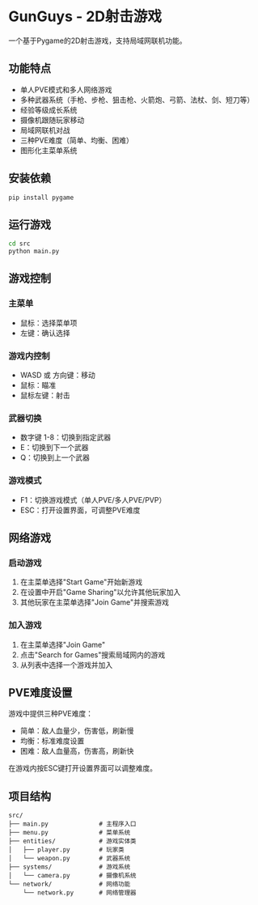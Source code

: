 # GunGuys - 2D射击游戏

一个基于Pygame的2D射击游戏，支持局域网联机功能。

## 功能特点

- 单人PVE模式和多人网络游戏
- 多种武器系统（手枪、步枪、狙击枪、火箭炮、弓箭、法杖、剑、短刀等）
- 经验等级成长系统
- 摄像机跟随玩家移动
- 局域网联机对战
- 三种PVE难度（简单、均衡、困难）
- 图形化主菜单系统

## 安装依赖

```bash
pip install pygame
```

## 运行游戏

```bash
cd src
python main.py
```

## 游戏控制

### 主菜单
- 鼠标：选择菜单项
- 左键：确认选择

### 游戏内控制
- WASD 或 方向键：移动
- 鼠标：瞄准
- 鼠标左键：射击

### 武器切换
- 数字键 1-8：切换到指定武器
- E：切换到下一个武器
- Q：切换到上一个武器

### 游戏模式
- F1：切换游戏模式（单人PVE/多人PVE/PVP）
- ESC：打开设置界面，可调整PVE难度

## 网络游戏

### 启动游戏
1. 在主菜单选择"Start Game"开始新游戏
2. 在设置中开启"Game Sharing"以允许其他玩家加入
3. 其他玩家在主菜单选择"Join Game"并搜索游戏

### 加入游戏
1. 在主菜单选择"Join Game"
2. 点击"Search for Games"搜索局域网内的游戏
3. 从列表中选择一个游戏并加入

## PVE难度设置

游戏中提供三种PVE难度：
- 简单：敌人血量少，伤害低，刷新慢
- 均衡：标准难度设置
- 困难：敌人血量高，伤害高，刷新快

在游戏内按ESC键打开设置界面可以调整难度。

## 项目结构

```
src/
├── main.py              # 主程序入口
├── menu.py              # 菜单系统
├── entities/            # 游戏实体类
│   ├── player.py        # 玩家类
│   └── weapon.py        # 武器系统
├── systems/             # 游戏系统
│   └── camera.py        # 摄像机系统
└── network/             # 网络功能
    └── network.py       # 网络管理器
```